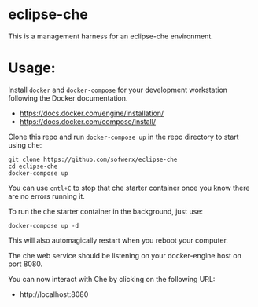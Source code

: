 # eclipse-che

This is a management harness for an eclipse-che environment.

# Usage:

Install `docker` and `docker-compose` for your development workstation following the Docker documentation.

- https://docs.docker.com/engine/installation/
- https://docs.docker.com/compose/install/

Clone this repo and run `docker-compose up` in the repo directory to start using che:

    git clone https://github.com/sofwerx/eclipse-che
    cd eclipse-che
    docker-compose up

You can use `cntl+C` to stop that che starter container once you know there are no errors running it.

To run the che starter container in the background, just use:

    docker-compose up -d

This will also automagically restart when you reboot your computer.

The che web service should be listening on your docker-engine host on port 8080.

You can now interact with Che by clicking on the following URL:

- http://localhost:8080

